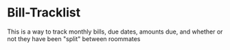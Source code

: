 # Bill-Tracklist
This is a way to track monthly bills, due dates, amounts due, and whether or not they have been "split" between roommates
